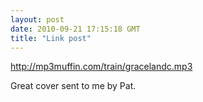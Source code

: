 ```yaml
---
layout: post
date: 2010-09-21 17:15:18 GMT
title: "Link post"
---
```

<http://mp3muffin.com/train/gracelandc.mp3>

<p>Great cover sent to me by Pat.</p> 